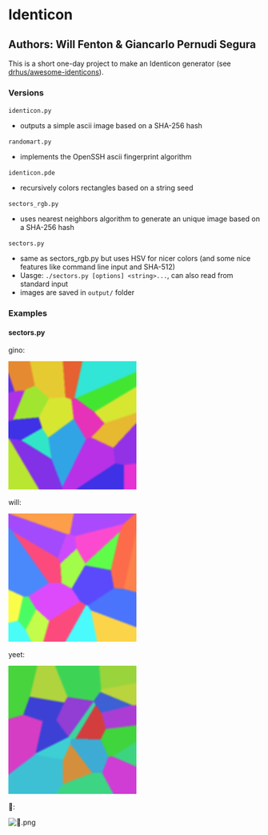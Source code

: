 # Identicon
## Authors: Will Fenton & Giancarlo Pernudi Segura

This is a short one-day project to make an Identicon generator (see [drhus/awesome-identicons](https://github.com/drhus/awesome-identicons)).

### Versions

`identicon.py`
+ outputs a simple ascii image based on a SHA-256 hash

`randomart.py`
+ implements the OpenSSH ascii fingerprint algorithm

`identicon.pde`
+ recursively colors rectangles based on a string seed

`sectors_rgb.py`
+ uses nearest neighbors algorithm to generate an unique image based on a SHA-256 hash

`sectors.py`
+ same as sectors_rgb.py but uses HSV for nicer colors (and some nice features like command line input and SHA-512)
+ Uasge: `./sectors.py [options] <string>...`, can also read from standard input
+ images are saved in `output/` folder


### Examples
#### sectors.py

gino:

![gino.png](examples/gino.png "gino.png")

will:

![will.png](examples/will.png "will.png")

yeet:

![yeet.png](examples/yeet.png "yeet.png")

💯:

![💯.png](examples/💯.png "💯.png")
